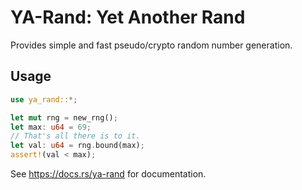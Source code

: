 # YA-Rand: Yet Another Rand

Provides simple and fast pseudo/crypto random number generation.

## Usage

```rust
use ya_rand::*;

let mut rng = new_rng();
let max: u64 = 69;
// That's all there is to it.
let val: u64 = rng.bound(max);
assert!(val < max);
```

See https://docs.rs/ya-rand for documentation.
